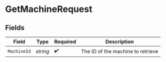 # GetMachineRequest


## Fields

| Field                             | Type                              | Required                          | Description                       |
| --------------------------------- | --------------------------------- | --------------------------------- | --------------------------------- |
| `MachineId`                       | *string*                          | :heavy_check_mark:                | The ID of the machine to retrieve |